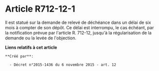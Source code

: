 # Article R712-12-1

Il est statué sur la demande de relevé de déchéance dans un délai de six mois à compter de son dépôt. Ce délai est
interrompu, le cas échéant, par la notification prévue par l'article R. 712-12, jusqu'à la régularisation de la demande ou la
levée de l'objection.

**Liens relatifs à cet article**

	**Créé par**:

	  - Décret n°2015-1436 du 6 novembre 2015 - art. 12
